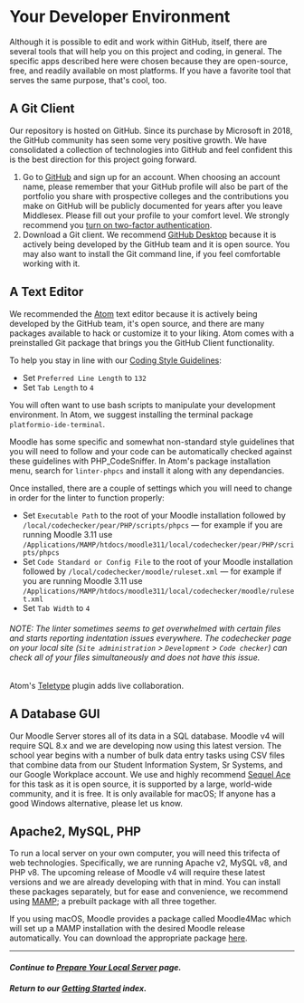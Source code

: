 # Your Developer Environment
Although it is possible to edit and work within GitHub, itself, there are several tools that will help you on this project and coding, in general. The specific apps described here were chosen because they are open-source, free, and readily available on most platforms. If you have a favorite tool that serves the same purpose, that's cool, too.

## A Git Client
Our repository is hosted on GitHub. Since its purchase by Microsoft in 2018, the GitHub community has seen some very positive growth. We have consolidated a collection of technologies into GitHub and feel confident this is the best direction for this project going forward.
1. Go to [GitHub](https://github.com) and sign up for an account. When choosing an account name, please remember that your GitHub profile will also be part of the portfolio you share with prospective colleges and the contributions you make on GitHub will be publicly documented for years after you leave Middlesex. Please fill out your profile to your comfort level. We strongly recommend you [turn on two-factor authentication](https://docs.github.com/en/github/authenticating-to-github/securing-your-account-with-two-factor-authentication-2fa).
2. Download a Git client. We recommend [GitHub Desktop](https://desktop.github.com) because it is actively being developed by the GitHub team and it is open source. You may also want to install the Git command line, if you feel comfortable working with it.

## A Text Editor
We recommended the [Atom](https://atom.io) text editor because it is actively being developed by the GitHub team, it's open source, and there are many packages available to hack or customize it to your liking. Atom comes with a preinstalled Git package that brings you the GitHub Client functionality.

To help you stay in line with our [Coding Style Guidelines](CODING_STYLE.md):
- Set `Preferred Line Length` to `132`
- Set `Tab Length` to `4`

You will often want to use bash scripts to manipulate your development environment. In Atom, we suggest installing the terminal package `platformio-ide-terminal`.

Moodle has some specific and somewhat non-standard style guidelines that you will need to follow and your code can be automatically checked against these guidelines with PHP_CodeSniffer. In Atom's package installation menu, search for `linter-phpcs` and install it along with any dependancies.

Once installed, there are a couple of settings which you will need to change in order for the linter to function properly:
- Set `Executable Path` to the root of your Moodle installation followed by `/local/codechecker/pear/PHP/scripts/phpcs` — for example if you are running Moodle 3.11 use `/Applications/MAMP/htdocs/moodle311/local/codechecker/pear/PHP/scripts/phpcs`
- Set `Code Standard or Config File` to the root of your Moodle installation followed by `/local/codechecker/moodle/ruleset.xml` — for example if you are running Moodle 3.11 use `/Applications/MAMP/htdocs/moodle311/local/codechecker/moodle/ruleset.xml`
- Set `Tab Width` to `4`

###### NOTE: The linter sometimes seems to get overwhelmed with certain files and starts reporting indentation issues everywhere. The codechecker page on your local site (`Site administration` > `Development` > `Code checker`) can check all of your files simultaneously and does not have this issue.

Atom's [Teletype](https://teletype.atom.io) plugin adds live collaboration.

## A Database GUI
Our Moodle Server stores all of its data in a SQL database. Moodle v4 will require SQL 8.x and we are developing now using this latest version. The school year begins with a number of bulk data entry tasks using CSV files that combine data from our Student Information System, Sr Systems, and our Google Workplace account. We use and highly recommend [Sequel Ace](https://github.com/Sequel-Ace/Sequel-Ace) for this task as it is open source, it is supported by a large, world-wide community, and it is free. It is only available for macOS; If anyone has a good Windows alternative, please let us know.

## Apache2, MySQL, PHP
To run a local server on your own computer, you will need this trifecta of web technologies. Specifically, we are running Apache v2, MySQL v8, and PHP v8. The upcoming release of Moodle v4 will require these latest versions and we are already developing with that in mind. You can install these packages separately, but for ease and convenience, we recommend using [MAMP](https://www.mamp.info); a prebuilt package with all three together.

If you using macOS, Moodle provides a package called Moodle4Mac which will set up a MAMP installation with the desired Moodle release automatically. You can download the appropriate package [here](https://download.moodle.org/macosx).

-----
#### *Continue to [Prepare Your Local Server](/docs/SERVER.md) page.*
#### *Return to our [Getting Started](/docs/GETTING_STARTED.md) index.*
